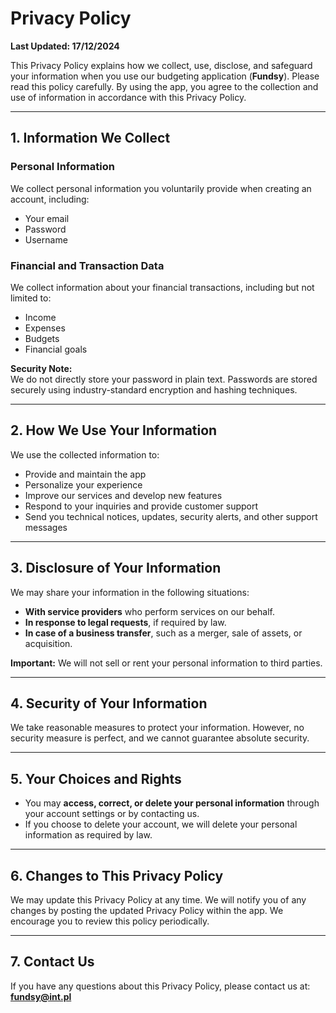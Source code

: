 # Privacy Policy

**Last Updated: 17/12/2024**  

This Privacy Policy explains how we collect, use, disclose, and safeguard your information when you use our budgeting application (**Fundsy**). Please read this policy carefully. By using the app, you agree to the collection and use of information in accordance with this Privacy Policy.  

---

## 1. Information We Collect  

### Personal Information  
We collect personal information you voluntarily provide when creating an account, including:  
- Your email  
- Password  
- Username  

### Financial and Transaction Data  
We collect information about your financial transactions, including but not limited to:  
- Income  
- Expenses  
- Budgets  
- Financial goals  

**Security Note:**  
We do not directly store your password in plain text. Passwords are stored securely using industry-standard encryption and hashing techniques.  

---

## 2. How We Use Your Information  
We use the collected information to:  
- Provide and maintain the app  
- Personalize your experience  
- Improve our services and develop new features  
- Respond to your inquiries and provide customer support  
- Send you technical notices, updates, security alerts, and other support messages  

---

## 3. Disclosure of Your Information  
We may share your information in the following situations:  
- **With service providers** who perform services on our behalf.  
- **In response to legal requests**, if required by law.  
- **In case of a business transfer**, such as a merger, sale of assets, or acquisition.  

**Important:** We will not sell or rent your personal information to third parties.  

---

## 4. Security of Your Information  
We take reasonable measures to protect your information. However, no security measure is perfect, and we cannot guarantee absolute security.  

---

## 5. Your Choices and Rights  
- You may **access, correct, or delete your personal information** through your account settings or by contacting us.  
- If you choose to delete your account, we will delete your personal information as required by law.  

---

## 6. Changes to This Privacy Policy  
We may update this Privacy Policy at any time. We will notify you of any changes by posting the updated Privacy Policy within the app. We encourage you to review this policy periodically.  

---

## 7. Contact Us  
If you have any questions about this Privacy Policy, please contact us at:  
**fundsy@int.pl**  

